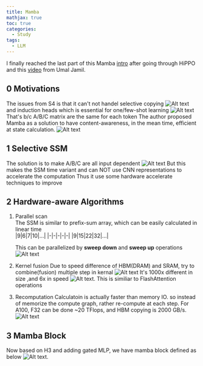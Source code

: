 ```yaml
---
title: Mamba
mathjax: true
toc: true
categories:
  - Study
tags:
  - LLM
---
```


I finally reached the last part of this Mamba [intro](https://newsletter.maartengrootendorst.com/p/a-visual-guide-to-mamba-and-state) after going through HiPPO and this [video](https://www.youtube.com/watch?v=8Q_tqwpTpVU) from Umal Jamil. 

## 0 Motivations
The issues from S4 is that it can't not handel selective copying 
![Alt text](/code23/assets/images/2024/24-05-12-Mamba_files/selective.png)
and induction heads which is essential for one/few-shot learning
![Alt text](/code23/assets/images/2024/24-05-12-Mamba_files/induction.png)
That's b/c A/B/C matrix are the same for each token
The author proposed Mamba as a solution to have content-awareness, in the mean time, efficient at state calculation.
![Alt text](/code23/assets/images/2024/24-05-12-Mamba_files/mamba.png)

## 1 Selective SSM
The solution is to make A/B/C are all input dependent
![Alt text](/code23/assets/images/2024/24-05-12-Mamba_files/algo.png)
But this makes the SSM time variant and can NOT use CNN representations to accelerate the computation
Thus it use some hardware accelerate techniques to improve

## 2 Hardware-aware Algorithms
1. Parallel scan  
    The SSM is similar to prefix-sum array, which can be easily calculated in linear time    
    |9|6|7|10|...|
    |-|-|-|-|-|
    |9|15|22|32|...|  

    This can be parallelized by **sweep down** and **sweep up** operations   
  ![Alt text](/code23/assets/images/2024/24-05-12-Mamba_files/parallscan.png) 
2. Kernel fusion
  Due to speed difference of HBM(DRAM) and SRAM, try to combine(fusion) multiple step in kernal 
  ![Alt text](/code23/assets/images/2024/24-05-12-Mamba_files/gpum.png)
  It's 1000x different in size ,and 6x in speed
  ![Alt text](/code23/assets/images/2024/24-05-12-Mamba_files/fusion.png). This is similiar to FlashAttention operations
3. Recomputation
  Calculatoin is actually faster than memory IO. so instead of memorize the compute graph, rather re-compute at each step.
  For A100, F32 can be done ~20 TFlops, and HBM copying is 2000 GB/s.  
  ![Alt text](/code23/assets/images/2024/24-05-12-Mamba_files/recompute.png)

## 3 Mamba Block
Now based on H3 and adding gated MLP, we have mamba block defined as below
![Alt text](/code23/assets/images/2024/24-05-12-Mamba_files/mblock.png). 
